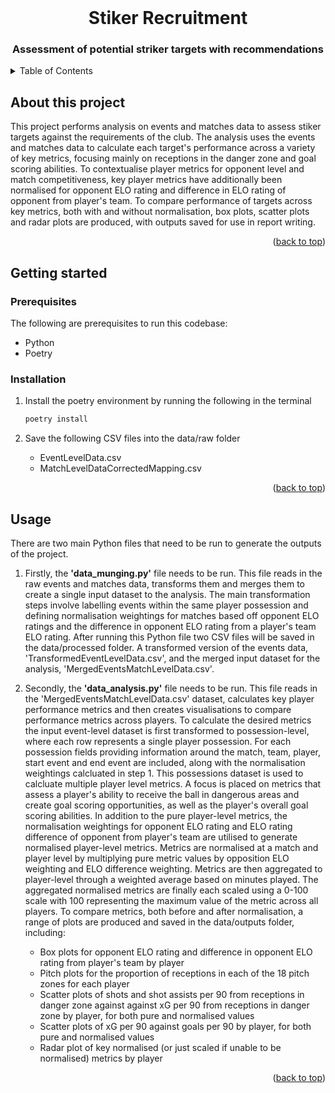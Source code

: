 <div id="top"></div>

<!-- PROJECT NAME -->
<br />
<div align="center">

  <h1 align="center">Stiker Recruitment</h1>

  <h3 align="center">
    Assessment of potential striker targets with recommendations
  </h3>
</div>


<!-- TABLE OF CONTENTS -->
<details>
  <summary>Table of Contents</summary>
  <ol>
    <li>
      <a href="#about-the-project">About The Project</a>
    </li>
    <li>
      <a href="#getting-started">Getting Started</a>
      <ul>
        <li><a href="#prerequisites">Prerequisites</a></li>
        <li><a href="#installation">Installation</a></li>
      </ul>
    </li>
    <li><a href="#usage">Usage</a></li>
  </ol>
</details>

<!-- ABOUT THE PROJECT -->

## About this project

This project performs analysis on events and matches data to assess stiker targets against the requirements of the club. The analysis uses the events and matches data to calculate each target's performance across a variety of key metrics, focusing mainly on receptions in the danger zone and goal scoring abilities. To contextualise player metrics for opponent level and match competitiveness, key player metrics have additionally been normalised for opponent ELO rating and difference in ELO rating of opponent from player's team. To compare performance of targets across key metrics, both with and without normalisation, box plots, scatter plots and radar plots are produced, with outputs saved for use in report writing.
<p align="right">(<a href="#top">back to top</a>)</p>

<!-- GETTING STARTED -->

## Getting started

### Prerequisites

The following are prerequisites to run this codebase:
 - Python
 - Poetry

 ### Installation

1. Install the poetry environment by running the following in the terminal

   ```sh
   poetry install
   ```

2. Save the following CSV files into the data/raw folder

    * EventLevelData.csv
    * MatchLevelDataCorrectedMapping.csv
<p align="right">(<a href="#top">back to top</a>)</p>

<!-- USAGE -->

## Usage
There are two main Python files that need to be run to generate the outputs of the project.

1. Firstly, the <b>'data_munging.py'</b> file needs to be run. This file reads in the raw events and matches data, transforms them and merges them to create a single input dataset to the analysis. The main transformation steps involve labelling events within the same player possession and defining normalisation weightings for matches based off opponent ELO ratings and the difference in opponent ELO rating from a player's team ELO rating. After running this Python file two CSV files will be saved in the data/processed folder. A transformed version of the events data, 'TransformedEventLevelData.csv', and the merged input dataset for the analysis, 'MergedEventsMatchLevelData.csv'.

2. Secondly, the <b>'data_analysis.py'</b> file needs to be run. This file reads in the 'MergedEventsMatchLevelData.csv' dataset, calculates key player performance metrics and then creates visualisations to compare performance metrics across players. To calculate the desired metrics the input event-level dataset is first transformed to possession-level, where each row represents a single player possession. For each possession fields providing information around the match, team, player, start event and end event are included, along with the normalisation weightings calcluated in step 1. This possessions dataset is used to calcluate multiple player level metrics. A focus is placed on metrics that assess a player's ability to receive the ball in dangerous areas and create goal scoring opportunities, as well as the player's overall goal scoring abilities. In addition to the pure player-level metrics, the normalisation weightings for opponent ELO rating and ELO rating difference of opponent from player's team are utilised to generate normalised player-level metrics. Metrics are normalised at a match and player level by multiplying pure metric values by opposition ELO weighting and ELO difference weighting. Metrics are then aggregated to player-level through a weighted average based on minutes played. The aggregated normalised metrics are finally each scaled using a 0-100 scale with 100 representing the maximum value of the metric across all players. To compare metrics, both before and after normalisation, a range of plots are produced and saved in the data/outputs folder, including:
    - Box plots for opponent ELO rating and difference in opponent ELO rating from player's team by player
    - Pitch plots for the proportion of receptions in each of the 18 pitch zones for each player
    - Scatter plots of shots and shot assists per 90 from receptions in danger zone against against xG per 90 from receptions in danger zone by player, for both pure and normalised values
    - Scatter plots of xG per 90 against goals per 90 by player, for both pure and normalised values
    - Radar plot of key normalised (or just scaled if unable to be normalised) metrics by player

<p align="right">(<a href="#top">back to top</a>)</p>